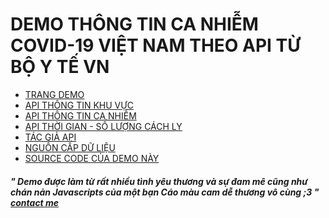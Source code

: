 <h1>DEMO THÔNG TIN CA NHIỄM COVID-19 VIỆT NAM THEO API TỪ BỘ Y TẾ VN</h1>
<ul>
    <li><a href="https://orangefoxie.github.io/VN-COVID19-BYT/" target="_blank">TRANG DEMO</a></li>
    <li><a href="https://api.apify.com/v2/key-value-stores/p3nS2Q9TUn6kUOriJ/records/LATEST" target="_blank">API THÔNG TIN KHU VỰC</a></li>
    <li><a href="https://api.apify.com/v2/key-value-stores/ZsOpZgeg7dFS1rgfM/records/LATEST" target="_blank">API THÔNG TIN CA NHIỄM</a></li>
    <li><a href="https://api.apify.com/v2/key-value-stores/Tksmptn5O41eHrT4d/records/LATEST" target="_blank">API THỜI GIAN - SỐ LƯỢNG CÁCH LY</a></li>
    <li><a href="https://www.facebook.com/trungsociupro/" target="_blank">TÁC GIẢ API</a></li>
    <li><a href="https://ncov.moh.gov.vn/" target="_blank">NGUỒN CẤP DỮ LIỆU</a></li>
    <li><a href="https://github.com/OrangeFoxie/VN-COVID19-BYT.git" target="_blank">SOURCE CODE CỦA DEMO NÀY</a></li>
</ul>

<h5>" Demo được làm từ rất nhiều tình yêu thương và sự đam mê cũng như chán nản Javascripts của một bạn Cáo màu cam dễ thương vô cùng ;3 " <a href="https://www.facebook.com/hitoshi.itamino/">contact me</a></h5>